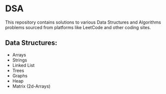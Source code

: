 # DSA

This repository contains solutions to various Data Structures and Algorithms problems sourced from platforms 
like LeetCode and other coding sites. 

## Data Structures:
- Arrays
- Strings
- Linked List
- Trees
- Graphs
- Heap
- Matrix (2d-Arrays)